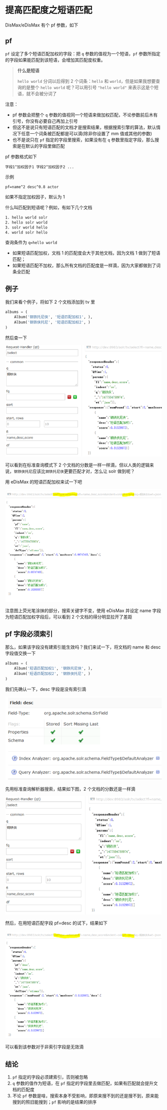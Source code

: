 # 提高匹配度之短语匹配

DisMax/eDisMax 有个 pf 参数，如下

## pf

`pf` 设定了多个短语匹配加权的字段：把 `q` 参数的值视为一个短语，`pf` 参数所指定的字段如果能匹配到该短语，会增加其匹配度权重。

> **什么是短语**
> 
> ```hello world``` 分词以后得到 2 个词条：```hello``` 和 ```world```，但是如果我想要查询的是整个 ```hello world``` 呢？可以用引号 ```"hello world"``` 来表示这是个短语，就不会被分词了

注意：

* pf 参数会把整个 `q` 参数的值视同一个短语来做加权匹配，不论参数前后木有引号，你没有必要自己再加上引号
* 但这不是说只有短语匹配的文档才是搜索结果，根据搜索引擎的算法，默认情况下任意一个词条被匹配都是可以滴(除非你设置了 mm 值或其他的参数)
* 也不是说只在 `pf` 指定的字段里搜索，如果没有在 `q` 参数里指定字段，那么搜索是在默认的字段里做匹配

pf 参数格式如下

```
字段1^加权因子1 字段2^加权因子2 ...
```

示例

```
pf=name^2 desc^0.8 actor
```

如果不指定加权因子，默认为 1

什么叫匹配到短语呢？例如，有如下几个文档

```
1. hello world solr
2. hello solr world
3. solr world hello
4. world solr hello
```

查询条件为 ```q=hello world```

* 如果短语匹配加权，文档 1 的匹配度会大于其他文档，因为文档 1 做到了短语匹配；
* 如果短语匹配不加权，那么所有文档的匹配度是一样滴，因为大家都做到了词条全匹配

## 例子

我们来看个例子，将如下 2 个文档添加到 tv 里

```python
albums = (
    Album('钢铁托尼侠', '短语匹配加权1', ),
    Album('钢铁侠托尼', '短语匹配加权2', )
)
```

然后查一下

![](pf1.PNG)

可以看到在标准查询模式下 2 个文档的分数是一样一样滴，但以人类的逻辑来说，```钢铁侠托尼```应该比```钢铁托尼侠```更要匹配才对，怎么让 solr 做到呢？

用 eDisMax 的短语匹配加权来试一下吧

![](pf2.PNG)

注意图上荧光笔涂抹的部分，搜索关键字不变，使用 eDisMax 并设定 name 字段为短语匹配加权字段后，可以看到 2 个文档的得分明显拉开了差距

## pf 字段必须索引

那么，如果该字段没有建索引能生效吗？我们来试一下，将文档的 name 和 desc 字段值交换一下

```python
albums = (
    Album('短语匹配加权1', '钢铁托尼侠', ),
    Album('短语匹配加权2', '钢铁侠托尼', )
)
```

我们先确认一下，desc 字段是没有索引滴

![](pf_desc.PNG)

先用标准查询解析器搜索，结果如下图，2 个文档的分数还是一样滴

![](pf3.PNG)

然后，在用短语匹配字段 pf=desc 的试下，结果如下

![](pf4.PNG)

可以看到该参数对于非索引字段是无效滴

## 结论

1. `pf` 指定的字段必须建索引，否则被忽略
2. `q` 参数的值作为短语，在 `pf` 指定的字段里去做匹配，如果有匹配就会提升文档的匹配度
3. 不论 `pf` 参数是啥，搜索本身不受影响，即原来搜不到的还是搜不到，原来能搜到的照旧能搜到；`pf` 影响的是结果的排序